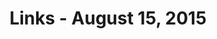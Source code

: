 ---
layout: links
title: Links - August 15, 2015
category: links
articles:
 - title: 'The Rise of Phone Reading - Jennifer Maloney (WSJ)'
   url: 'http://www.wsj.com/articles/the-rise-of-phone-reading-1439398395'
 - title: 'How California Is Winning the Drought - Charles Fishman (NYT)'
   url: 'http://www.nytimes.com/2015/08/16/opinion/sunday/how-california-is-winning-the-drought.html'
 - title: 'Sabbath - Oliver Sacks (NYT)'
   url: 'http://www.nytimes.com/2015/08/16/opinion/sunday/oliver-sacks-sabbath.html'
---